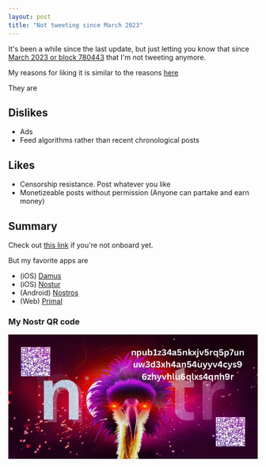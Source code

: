```yaml
---
layout: post
title: "Not tweeting since March 2023"
---
```


It's been a while since the last update, but just letting you know that since [March 2023 or block 780443](https://nitter.net/nolim1t/status/1634846913022545921) that I'm not tweeting anymore.

My reasons for liking it is similar to the reasons [here](https://github.com/nostr-protocol/nostr/blob/master/README.md)

They are

## Dislikes

- Ads
- Feed algorithms rather than recent chronological posts

## Likes

- Censorship resistance. Post whatever you like
- Monetizeable posts without permission (Anyone can partake and earn money)

## Summary

Check out [this link](https://www.nostrapps.com/) if you're not onboard yet.

But my favorite apps are

- (iOS) [Damus](https://www.nostrapps.com/apps/damus)
- (iOS) [Nostur](https://www.nostrapps.com/apps/nostur)
- (Android) [Nostros](https://github.com/KoalaSat/nostros)
- (Web) [Primal](https://www.nostrapps.com/apps/primal)

### My Nostr QR code

![nostr npub1z34a5nkxjv5rq5p7unuw3d3xh4an54uyyv4cys96zhyvhlu6qlxs4qnh9r](https://github.com/nolim1t/nolim1t/blob/main/npub1z34a5nkxjv5rq5p7unuw3d3xh4an54uyyv4cys96zhyvhlu6qlxs4qnh9r.jpg?raw=true)

